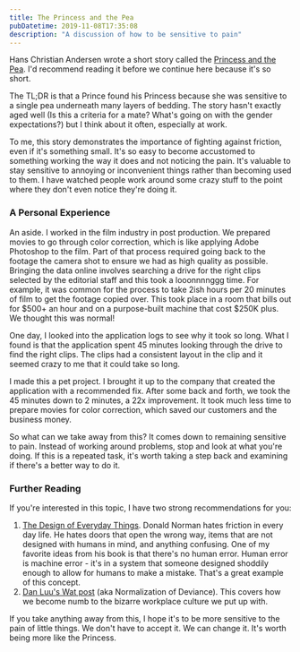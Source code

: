 ```yaml
---
title: The Princess and the Pea
pubDatetime: 2019-11-08T17:35:08
description: "A discussion of how to be sensitive to pain"
---
```


Hans Christian Andersen wrote a short story called the [Princess and the
Pea](https://andersen.sdu.dk/vaerk/hersholt/ThePrincessOnThePea_e.html). I'd
recommend reading it before we continue here because it's so short.

The TL;DR is that a Prince found his Princess because she was
sensitive to a single pea underneath many layers of bedding. The story hasn't
exactly aged well (Is this a criteria for a mate? What's going on with
the gender expectations?) but I think about it often, especially at work.

To me, this story demonstrates the importance of fighting against friction, even
if it's something small.
It's so easy to become accustomed to something working the way it does and not
noticing the pain. It's valuable to stay sensitive to annoying or
inconvenient things rather than becoming used to them.
I have watched people work around some crazy stuff to the point where they don't
even notice they're doing it.

### A Personal Experience

An aside. I worked in the film industry in post production.  We prepared movies
to go through color correction, which is like applying Adobe Photoshop to the
film. Part of that process required going back to the footage the camera
shot to ensure we had as high quality as possible.  Bringing the data
online involves searching a drive for the right clips selected by the editorial
staff and this took a looonnnnggg time. For example, it was common for the
process to take 2ish hours per 20 minutes of film to get the footage copied
over. This took place in a room that bills out for $500+ an hour and on
a purpose-built machine that cost $250K plus. We thought this was normal!

One day, I looked into the application logs to see why it took so long. What
I found is that the application spent 45 minutes looking through the drive
to find the right clips. The clips had a consistent layout in the clip and it
seemed crazy to me that it could take so long.

I made this a pet project. I brought it up to the company that created the
application with a recommended fix.
After some back and forth, we took the 45 minutes down to 2 minutes, a 22x
improvement. It took much less
time to prepare movies for color correction, which saved our customers and the
business money.

So what can we take away from this? It comes down to remaining sensitive
to pain. Instead of working around problems, stop and look at what you're doing.
If this is a repeated task, it's worth taking a step back and
examining if there's a better way to do it.


### Further Reading

If you're interested in this topic, I have two strong recommendations for you:

1. [The Design of Everyday
   Things](https://www.amazon.com/Design-Everyday-Things-Revised-Expanded/dp/0465050654/ref=dp_ob_title_bk).
   Donald Norman hates friction in every day life. He hates doors that open the
   wrong way, items that are not designed with humans in mind, and anything
   confusing. One of my favorite ideas from his book is that there's no human
   error. Human error is machine error - it's in a system that someone designed
   shoddily enough to allow for humans to make a mistake. That's a great
   example of this concept.
1. [Dan Luu's Wat post](https://danluu.com/wat/) (aka Normalization of
   Deviance). This covers how we become numb to the bizarre workplace culture
   we put up with.

If you take anything away from this, I hope it's to be more sensitive to the
pain of little things. We don't have to accept it. We can change it. It's worth
being more like the Princess.
